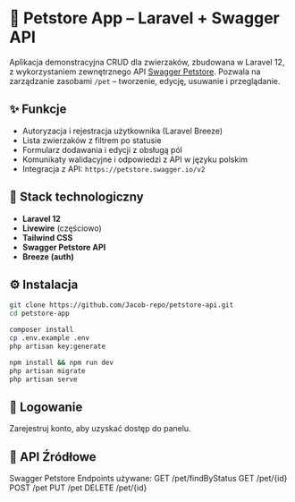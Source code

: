 # 🐾 Petstore App – Laravel + Swagger API

Aplikacja demonstracyjna CRUD dla zwierzaków, zbudowana w Laravel 12, z wykorzystaniem zewnętrznego API [Swagger Petstore](https://petstore.swagger.io/). Pozwala na zarządzanie zasobami `/pet` – tworzenie, edycję, usuwanie i przeglądanie.

## ✨ Funkcje

- Autoryzacja i rejestracja użytkownika (Laravel Breeze)
- Lista zwierzaków z filtrem po statusie
- Formularz dodawania i edycji z obsługą pól
- Komunikaty walidacyjne i odpowiedzi z API w języku polskim
- Integracja z API: `https://petstore.swagger.io/v2`

## 🧱 Stack technologiczny

- **Laravel 12**
- **Livewire** (częściowo)
- **Tailwind CSS**
- **Swagger Petstore API**
- **Breeze (auth)**

## ⚙️ Instalacja

```bash
git clone https://github.com/Jacob-repo/petstore-api.git
cd petstore-app

composer install
cp .env.example .env
php artisan key:generate

npm install && npm run dev
php artisan migrate
php artisan serve
```

## 🔐 Logowanie

Zarejestruj konto, aby uzyskać dostęp do panelu.


## 🚀 API Źródłowe

Swagger Petstore
Endpoints używane:
GET /pet/findByStatus
GET /pet/{id}
POST /pet
PUT /pet
DELETE /pet/{id}
